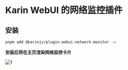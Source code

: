 # Karin WebUI 的网络监控插件

## 安装
```bash
pnpm add @karinjs/plugin-webui-network-monitor -w
```

**安装后将在主页渲染网络监控卡片**

![1]('./pic.png')